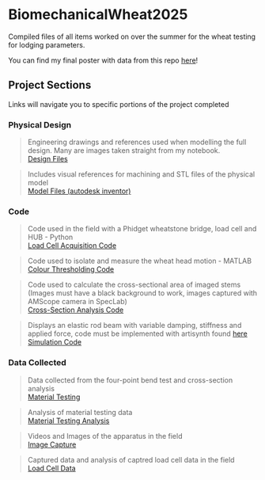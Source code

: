 # BiomechanicalWheat2025
Compiled files of all items worked on over the summer for the wheat testing for lodging parameters. 

You can find my final poster with data from this repo [here](/FinalPoster.pdf)!

## Project Sections
Links will navigate you to specific portions of the project completed  

### Physical Design

> Engineering drawings and references used when modelling the full design. Many are images taken straight from my notebook. </br>[Design Files](/PhysicalDesign/DesignFiles/)

> Includes visual references for machining and STL files of the physical model </br> [Model Files (autodesk inventor)](/PhysicalDesign/modelling)

### Code

> Code used in the field with a Phidget wheatstone bridge, load cell and HUB - Python</br> [Load Cell Acquisition Code](/Code/LoadAcquistion.py)

> Code used to isolate and measure the wheat head motion - MATLAB </br>[Colour Thresholding Code](/Code/ColourThresholding)

> Code used to calculate the cross-sectional area of imaged stems (Images must have a black background to work, images captured with AMScope camera in SpecLab)</br>[Cross-Section Analysis Code](/Code/CrossSectionAnalyzer.m)

> Displays an elastic rod beam with variable damping, stiffness and applied force, code must be implemented with artisynth found [here](https://www.artisynth.org/Main/HomePage)</br>[Simulation Code](/Code/ElasticRod.java)

### Data Collected

> Data collected from the four-point bend test and cross-section analysis </br>[Material Testing](/CollectedData/MaterialTesting)

> Analysis of material testing data</br>[Material Testing Analysis](/CollectedData/MaterialTestingAnalysis.xlsx)

> Videos and Images of the apparatus in the field </br> [Image Capture](/CollectedData/Video)

> Captured data and analysis of captred load cell data in the field </br> [Load Cell Data](/CollectedData/LoadCellTesting.xlsx)












